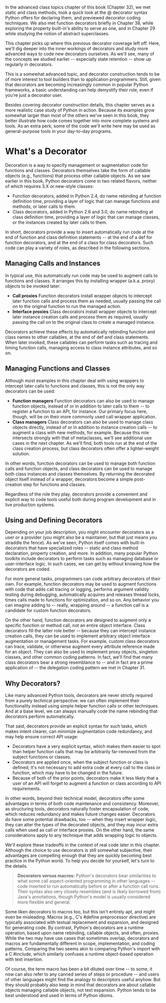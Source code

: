 In the advanced class topics chapter of this book (Chapter 32), we met static and class methods, took a quick look at the @ decorator syntax Python offers for declaring them, and previewed decorator coding techniques. We also met function decorators briefly in Chapter 38, while exploring the property built-in's ability to serve as one, and in Chapter 29 while studying the notion of abstract superclasses.

This chapter picks up where this previous decorator coverage left off. Here, we'll dig deeper into the inner workings of decorators and study more advanced ways to code new decorators ourselves. As we'll see, many of the concepts we studied earlier -- especially state retention -- show up regularly in decorators.

This is a somewhat advanced topic, and decorator construction tends to be of more interest to tool builders than to application programmers. Still, given that decorators are becoming increasingly common in popular Python frameworks, a basic understanding can help demystify their role, even if you’re just a decorator user.

Besides covering decorator construction details, this chapter serves as a more realistic case study of Python in action. Because its examples grow somewhat larger than most of the others we've seen in this book, they better illustrate how code comes together into more complete systems and tools. As an extra perk, some of the code we'll write here may be used as general-purpose tools in your day-to-day programs.

# What's a Decorator
Decoration is a way to specify management or augmentation code for functions and classes. Decorators themselves take the form of callable objects (e.g., functions) that process other callable objects. As we saw earlier in this book, Python decorators come in two related flavors, neither of which requires 3.X or new-style classes:
- Function decorators, added in Python 2.4, do name rebinding at function definition time, providing a layer of logic that can manage functions and methods, or later calls to them.
- Class decorators, added in Python 2.6 and 3.0, do name rebinding at class definition time, providing a layer of logic that can manage classes, or the instances created by later calls to them.

In short, decorators provide a way to insert automatically run code at the end of function and class definition statements -- at the end of a def for function decorators, and at the end of a class for class decorators. Such code can play a variety of roles, as described in the following sections.

## Managing Calls and Instances
In typical use, this automatically run code may be used to augment calls to functions and classes. It arranges this by installing wrapper (a.k.a. proxy) objects to be invoked later:
- **Call proxies**
  Function decorators install wrapper objects to intercept later function calls and process them as needed, usually passing the call on to the original function to run the managed action.
- **Interface proxies**
  Class decorators install wrapper objects to intercept later instance creation calls and process them as required, usually passing the call on to the original class to create a managed instance.

Decorators achieve these effects by automatically rebinding function and class names to other callables, at the end of def and class statements. When later invoked, these callables can perform tasks such as tracing and timing function calls, managing access to class instance attributes, and so on.

## Managing Functions and Classes
Although most examples in this chapter deal with using wrappers to intercept later calls to functions and classes, this is not the only way decorators can be used:
- **Function managers**
  Function decorators can also be used to manage function objects, instead of or in addition to later calls to them -- to register a function to an API, for instance. Our primary focus here, though, will be on their more commonly used call wrapper application.
- **Class managers**
  Class decorators can also be used to manage class objects directly, instead of or in addition to instance creation calls -- to augment a class with new methods, for example. Because this role intersects strongly with that of metaclasses, we'll see additional use cases in the next chapter. As we'll find, both tools run at the end of the class creation process, but class decorators often offer a lighter-weight solution.

In other words, function decorators can be used to manage both function calls and function objects, and class decorators can be used to manage both class instances and classes themselves. By returning the decorated object itself instead of a wrapper, decorators become a simple post-creation step for functions and classes.

Regardless of the role they play, decorators provide a convenient and explicit way to code tools useful both during program development and in live production systems.

## Using and Defining Decorators
Depending on your job description, you might encounter decorators as a user or a provider (you might also be a maintainer, but that just means you straddle the fence). As we've seen, Python itself comes with built-in decorators that have specialized roles -- static and class method declaration, property creation, and more. In addition, many popular Python toolkits include decorators to perform tasks such as managing database or user-interface logic. In such cases, we can get by without knowing how the decorators are coded.

For more general tasks, programmers can code arbitrary decorators of their own. For example, function decorators may be used to augment functions with code that adds call tracing or logging, performs argument validity testing during debugging, automatically acquires and releases thread locks, times calls made to functions for optimization, and so on. Any behavior you can imagine adding to -- really, wrapping around -- a function call is a candidate for custom function decorators.

On the other hand, function decorators are designed to augment only a specific function or method call, not an entire object interface. Class decorators fill the latter role better -- because they can intercept instance creation calls, they can be used to implement arbitrary object interface augmentation or management tasks. For example, custom class decorators can trace, validate, or otherwise augment every attribute reference made for an object. They can also be used to implement proxy objects, singleton classes, and other common coding patterns. In fact, we'll find that many class decorators bear a strong resemblance to -- and in fact are a prime application of -- the delegation coding pattern we met in Chapter 31.

## Why Decorators?
Like many advanced Python tools, decorators are never strictly required from a purely technical perspective: we can often implement their functionality instead using simple helper function calls or other techniques. And at a base level, we can always manually code the name rebinding that decorators perform automatically.

That said, decorators provide an explicit syntax for such tasks, which makes intent clearer, can minimize augmentation code redundancy, and may help ensure correct API usage:
- Decorators have a very explicit syntax, which makes them easier to spot than helper function calls that may be arbitrarily far-removed from the subject functions or classes.
- Decorators are applied once, when the subject function or class is defined; it's not necessary to add extra code at every call to the class or function, which may have to be changed in the future.
- Because of both of the prior points, decorators make it less likely that a user of an API will forget to augment a function or class according to API requirements.

In other words, beyond their technical model, decorators offer some advantages in terms of both code maintenance and consistency. Moreover, as structuring tools, decorators naturally foster encapsulation of code, which reduces redundancy and makes future changes easier.
Decorators do have some potential drawbacks, too -- when they insert wrapper logic, they can alter the types of the decorated objects, and they may incur extra calls when used as call or interface proxies. On the other hand, the same considerations apply to any technique that adds wrapping logic to objects.

We'll explore these tradeoffs in the context of real code later in this chapter. Although the choice to use decorators is still somewhat subjective, their advantages are compelling enough that they are quickly becoming best practice in the Python world. To help you decide for yourself, let's turn to the details.

> **Decorators versus macros:** Python's decorators bear similarities to what some call aspect-oriented programming in other languages -- code inserted to run automatically before or after a function call runs. Their syntax also very closely resembles (and is likely borrowed from) Java's annotations, though Python's model is usually considered more flexible and general.

Some liken decorators to macros too, but this isn't entirely apt, and might even be misleading. Macros (e.g., C's #define preprocessor directive) are typically associated with textual replacement and expansion, and designed for generating code. By contrast, Python's decorators are a runtime operation, based upon name rebinding, callable objects, and often, proxies. While the two may have use cases that sometimes overlap, decorators and macros are fundamentally different in scope, implementation, and coding patterns. Comparing the two seems akin to comparing Python's import with a C #include, which similarly confuses a runtime object-based operation with text insertion.

Of course, the term macro has been a bit diluted over time -- to some, it now can also refer to any canned series of steps or procedure -- and users of other languages might find the analogy to descriptors useful anyhow. But they should probably also keep in mind that decorators are about callable objects managing callable objects, not text expansion. Python tends to be best understood and used in terms of Python idioms.

